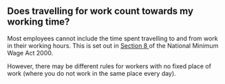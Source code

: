 ##  Does travelling for work count towards my working time?

Most employees cannot include the time spent travelling to and from work in
their working hours. This is set out in [ Section 8
](http://www.irishstatutebook.ie/eli/2000/act/5/section/8/enacted/en/html) of
the National Minimum Wage Act 2000.

However, there may be different rules for workers with no fixed place of work
(where you do not work in the same place every day).
